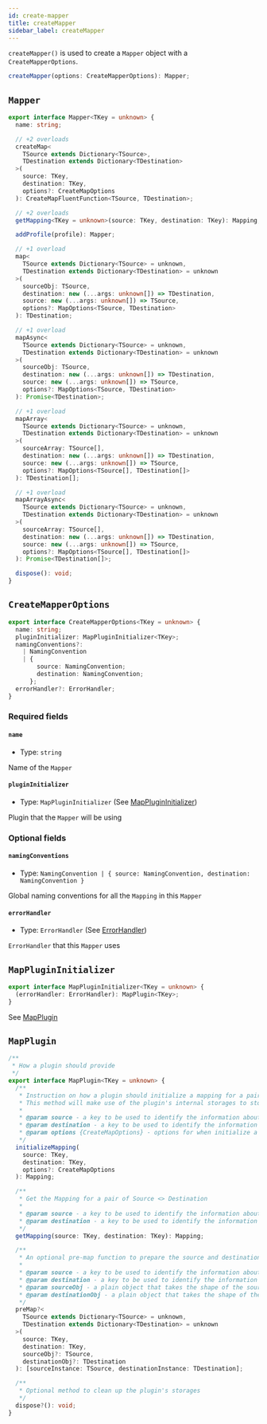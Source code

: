 ```yaml
---
id: create-mapper
title: createMapper
sidebar_label: createMapper
---
```


`createMapper()` is used to create a `Mapper` object with a `CreateMapperOptions`.

```ts
createMapper(options: CreateMapperOptions): Mapper;
```

## `Mapper`

```ts
export interface Mapper<TKey = unknown> {
  name: string;

  // +2 overloads
  createMap<
    TSource extends Dictionary<TSource>,
    TDestination extends Dictionary<TDestination>
  >(
    source: TKey,
    destination: TKey,
    options?: CreateMapOptions
  ): CreateMapFluentFunction<TSource, TDestination>;

  // +2 overloads
  getMapping<TKey = unknown>(source: TKey, destination: TKey): Mapping;

  addProfile(profile): Mapper;

  // +1 overload
  map<
    TSource extends Dictionary<TSource> = unknown,
    TDestination extends Dictionary<TDestination> = unknown
  >(
    sourceObj: TSource,
    destination: new (...args: unknown[]) => TDestination,
    source: new (...args: unknown[]) => TSource,
    options?: MapOptions<TSource, TDestination>
  ): TDestination;

  // +1 overload
  mapAsync<
    TSource extends Dictionary<TSource> = unknown,
    TDestination extends Dictionary<TDestination> = unknown
  >(
    sourceObj: TSource,
    destination: new (...args: unknown[]) => TDestination,
    source: new (...args: unknown[]) => TSource,
    options?: MapOptions<TSource, TDestination>
  ): Promise<TDestination>;

  // +1 overload
  mapArray<
    TSource extends Dictionary<TSource> = unknown,
    TDestination extends Dictionary<TDestination> = unknown
  >(
    sourceArray: TSource[],
    destination: new (...args: unknown[]) => TDestination,
    source: new (...args: unknown[]) => TSource,
    options?: MapOptions<TSource[], TDestination[]>
  ): TDestination[];

  // +1 overload
  mapArrayAsync<
    TSource extends Dictionary<TSource> = unknown,
    TDestination extends Dictionary<TDestination> = unknown
  >(
    sourceArray: TSource[],
    destination: new (...args: unknown[]) => TDestination,
    source: new (...args: unknown[]) => TSource,
    options?: MapOptions<TSource[], TDestination[]>
  ): Promise<TDestination[]>;

  dispose(): void;
}
```

## `CreateMapperOptions`

```ts
export interface CreateMapperOptions<TKey = unknown> {
  name: string;
  pluginInitializer: MapPluginInitializer<TKey>;
  namingConventions?:
    | NamingConvention
    | {
        source: NamingConvention;
        destination: NamingConvention;
      };
  errorHandler?: ErrorHandler;
}
```

### Required fields

#### `name`

- Type: `string`

Name of the `Mapper`

#### `pluginInitializer`

- Type: `MapPluginInitializer` (See [MapPluginInitializer](#mapplugininitializer))

Plugin that the `Mapper` will be using

### Optional fields

#### `namingConventions`

- Type: `NamingConvention | { source: NamingConvention, destination: NamingConvention }`

Global naming conventions for all the `Mapping` in this `Mapper`

#### `errorHandler`

- Type: `ErrorHandler` (See [ErrorHandler](../misc/error-handler))

`ErrorHandler` that this `Mapper` uses

## `MapPluginInitializer`

```ts
export interface MapPluginInitializer<TKey = unknown> {
  (errorHandler: ErrorHandler): MapPlugin<TKey>;
}
```

See [MapPlugin](#mapplugin)

## `MapPlugin`

```ts
/**
 * How a plugin should provide
 */
export interface MapPlugin<TKey = unknown> {
  /**
   * Instruction on how a plugin should initialize a mapping for a pair of Source <> Destination
   * This method will make use of the plugin's internal storages to store information for this pair.
   *
   * @param source - a key to be used to identify the information about a particular Source
   * @param destination - a key to be used to identify the information about a particular Destination
   * @param options {CreateMapOptions} - options for when initialize a mapping (which is globally applied to this pair of Source <> Destination)
   */
  initializeMapping(
    source: TKey,
    destination: TKey,
    options?: CreateMapOptions
  ): Mapping;

  /**
   * Get the Mapping for a pair of Source <> Destination
   *
   * @param source - a key to be used to identify the information about a particular Source
   * @param destination - a key to be used to identify the information about a particular Destination
   */
  getMapping(source: TKey, destination: TKey): Mapping;

  /**
   * An optional pre-map function to prepare the source and destination before map
   *
   * @param source - a key to be used to identify the information about a particular Source
   * @param destination - a key to be used to identify the information about a particular Destination
   * @param sourceObj - a plain object that takes the shape of the source
   * @param destinationObj - a plain object that takes the shape of the destination
   */
  preMap?<
    TSource extends Dictionary<TSource> = unknown,
    TDestination extends Dictionary<TDestination> = unknown
  >(
    source: TKey,
    destination: TKey,
    sourceObj?: TSource,
    destinationObj?: TDestination
  ): [sourceInstance: TSource, destinationInstance: TDestination];

  /**
   * Optional method to clean up the plugin's storages
   */
  dispose?(): void;
}
```
